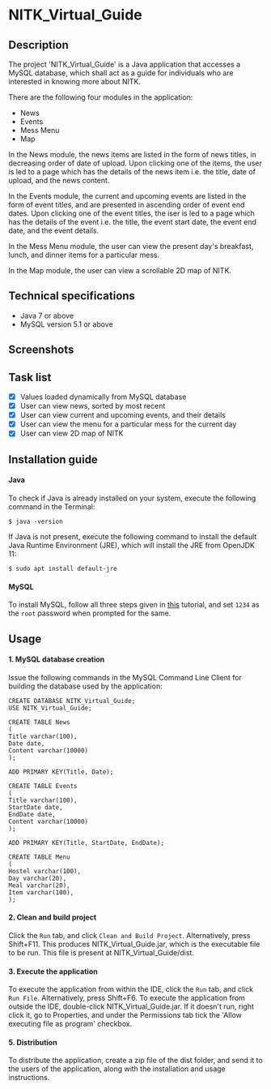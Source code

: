 # NITK_Virtual_Guide
## Description
The project 'NITK_Virtual_Guide' is a Java application that accesses a MySQL database, which shall act as a guide for individuals who are interested in knowing more about NITK.

There are the following four modules in the application:
* News
* Events
* Mess Menu
* Map

In the News module, the news items are listed in the form of news titles, in decreasing order of date of upload. Upon clicking one of the items, the user is led to a page which has the details of the news item i.e. the title, date of upload, and the news content.

In the Events module, the current and upcoming events are listed in the form of event titles, and are presented in ascending order of event end dates. Upon clicking one of the event titles, the iser is led to a page which has the details of the event i.e. the title, the event start date, the event end date, and the event details.

In the Mess Menu module, the user can view the present day's breakfast, lunch, and dinner items for a particular mess.

In the Map module, the user can view a scrollable 2D map of NITK.

## Technical specifications
* Java 7 or above
* MySQL version 5.1 or above

## Screenshots

## Task list
- [x] Values loaded dynamically from MySQL database
- [x] User can view news, sorted by most recent
- [x] User can view current and upcoming events, and their details
- [x] User can view the menu for a particular mess for the current day
- [x] User can view 2D map of NITK

## Installation guide

#### Java
To check if Java is already installed on your system, execute the following command in the Terminal:
```
$ java -version
```

If Java is not present, execute the following command to install the default Java Runtime Environment (JRE), which will install the JRE from OpenJDK 11:
```
$ sudo apt install default-jre
```

#### MySQL
To install MySQL, follow all three steps given in [this](https://www.digitalocean.com/community/tutorials/how-to-install-mysql-on-ubuntu-18-04) tutorial, and set `1234` as the `root` password when prompted for the same.

## Usage

#### 1. MySQL database creation

Issue the following commands in the MySQL Command Line Client for building the database used by the application:
```
CREATE DATABASE NITK_Virtual_Guide;
USE NITK_Virtual_Guide;

CREATE TABLE News
(
Title varchar(100),
Date date,
Content varchar(10000)
);

ADD PRIMARY KEY(Title, Date);

CREATE TABLE Events
(
Title varchar(100),
StartDate date,
EndDate date,
Content varchar(10000)
);

ADD PRIMARY KEY(Title, StartDate, EndDate);

CREATE TABLE Menu
(
Hostel varchar(100),
Day varchar(20),
Meal varchar(20),
Item varchar(100),
);
```

#### 2. Clean and build project

Click the `Run` tab, and click `Clean and Build Project`. Alternatively, press Shift+F11. This produces NITK_Virtual_Guide.jar, which is the executable file to be run. This file is present at NITK_Virtual_Guide/dist.

#### 3. Execute the application

To execute the application from within the IDE, click the `Run` tab, and click `Run File`. Alternatively, press Shift+F6.
To execute the application from outside the IDE, double-click NITK_Virtual_Guide.jar. If it doesn't run, right click it, go to Properties, and under the Permissions tab tick the 'Allow executing file as program' checkbox.

#### 5. Distribution

To distribute the application, create a zip file of the dist folder, and send it to the users of the application, along with the installation and usage instructions.